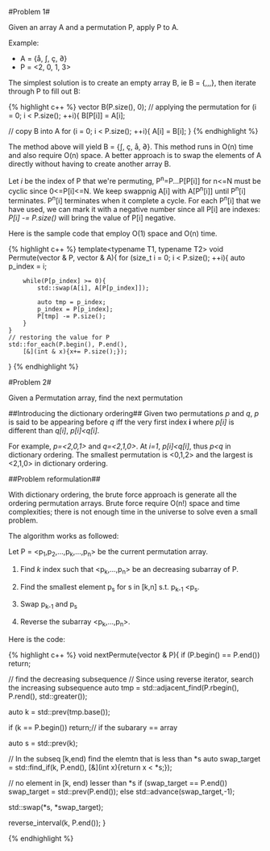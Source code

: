 #Problem 1#

Given an array A and a permutation P, apply P to A.

Example: 

* A = {å, ∫, ç, ∂}
* P = <2, 0, 1, 3>

The simplest solution is to create an empty array B, ie B = {,,,}, then iterate through P to fill out B:

{% highlight c++ %}
vector<typenameT> B(P.size(), 0);
// applying the permutation
for (i = 0; i < P.size(); ++i){
    B[P[i]] = A[i];

// copy B into A
for (i = 0; i < P.size(); ++i){
    A[i] = B[i];
}
{% endhighlight %}

The method above will yield B = {∫, ç, å, ∂}. This method runs in O(n) time and also require O(n) space. A better approach is to swap the elements of A directly without having to create another array B.

Let *i* be the index of P that we're permuting, P<sup>n</sup>=P...P[P[i]] for n<=N must be cyclic since 0<=P[i]<=N. We keep swappnig A[i] with A[P<sup>n</sup>[i]] until P<sup>n</sup>[i] terminates. P<sup>n</sup>[i] terminates when it complete a cycle. For each P<sup>n</sup>[i] that we have used, we can mark it with a negative number since all P[i] are indexes: *P[i] -= P.size()* will bring the value of P[i] negative.

Here is the sample code that employ O(1) space and O(n) time.

{% highlight c++ %}
template<typename T1, typename T2>
void Permute(vector<T1> & P, vector<T2> & A){
    for (size_t i = 0; i < P.size(); ++i){
        auto p_index = i;

        while(P[p_index] >= 0){
            std::swap(A[i], A[P[p_index]]);

            auto tmp = p_index;
            p_index = P[p_index];
            P[tmp] -= P.size();
        }
    }
    // restoring the value for P
    std::for_each(P.begin(), P.end(), 
        [&](int & x){x+= P.size();});
}
{% endhighlight %}

#Problem 2#

Given a Permutation array, find the next permutation

##Introducing the dictionary ordering##
Given two permutations *p* and *q*, *p* is said to be appearing before *q* iff the very first index **i** where *p[i]* is different than *q[i]*, *p[i]<q[i]*.

For example, *p=<2,0,1>* and *q=<2,1,0>*. At *i=1*, *p[i]<q[i]*, thus *p<q* in dictionary ordering. The smallest permutation is <0,1,2> and the largest is <2,1,0> in dictionary ordering.

##Problem reformulation##

With dictionary ordering, the brute force approach is generate all the ordering permutation arrays. Brute force require O(n!) space and time complexities; there is not enough time in the universe to solve even a small problem.

The algorithm works as followed:

Let P = <p<sub>1</sub>,p<sub>2</sub>,...,p<sub>k</sub>,...,p<sub>n</sub>> be the current permutation array. 

1. Find *k* index such that <p<sub>k</sub>,...,p<sub>n</sub>> be an decreasing subarray of P.

2. Find the smallest element p<sub>s</sub> for s in [k,n] s.t. p<sub>k-1</sub> <p<sub>s</sub>.

3. Swap p<sub>k-1</sub> and p<sub>s</sub>

4. Reverse the subarray <p<sub>k</sub>,...,p<sub>n</sub>>.

Here is the code:

{% highlight c++ %}
void nextPermute(vector<int> & P){
  if (P.begin() == P.end())
    return;

  // find the decreasing subsequence
  // Since using reverse iterator, search the increasing subsequence
  auto tmp = std::adjacent_find(P.rbegin(),
                                P.rend(),
                                std::greater<int>());

  auto k = std::prev(tmp.base());

  if (k == P.begin())
    return;// if the subarary == array

  auto s = std::prev(k);

  // In the subseq [k,end) find the elemtn that is less than *s
  auto swap_target = std::find_if(k, P.end(),
                          [&](int x){return x < *s;});

  // no element in [k, end) lesser than *s
  if (swap_target == P.end())
    swap_target = std::prev(P.end());
  else
    std::advance(swap_target,-1);

  std::swap(*s, *swap_target);

  reverse_interval(k, P.end());
}

{% endhighlight %}
